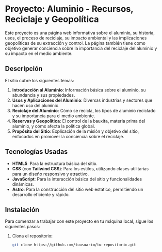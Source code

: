 # Proyecto: Aluminio - Recursos, Reciclaje y Geopolítica

Este proyecto es una página web informativa sobre el aluminio, su historia, usos, el proceso de reciclaje, su impacto ambiental y las implicaciones geopolíticas de su extracción y control. La página también tiene como objetivo generar conciencia sobre la importancia del reciclaje del aluminio y su impacto en el medio ambiente.

## Descripción

El sitio cubre los siguientes temas:

1. **Introducción al Aluminio**: Información básica sobre el aluminio, su abundancia y sus propiedades.
2. **Usos y Aplicaciones del Aluminio**: Diversas industrias y sectores que hacen uso del aluminio.
3. **Reciclaje del Aluminio**: Cómo se recicla, los tipos de aluminio reciclado y su importancia para el medio ambiente.
4. **Reservas y Geopolítica**: El control de la bauxita, materia prima del aluminio, y cómo afecta la política global.
5. **Propósito del Sitio**: Explicación de la misión y objetivo del sitio, enfocados en promover la conciencia sobre el reciclaje.

## Tecnologías Usadas

- **HTML5**: Para la estructura básica del sitio.
- **CSS** (con **Tailwind CSS**): Para los estilos, utilizando clases utilitarias para un diseño responsivo y atractivo.
- **JavaScript**: Para la interacción básica del sitio y funcionalidades dinámicas.
- **Astro**: Para la construcción del sitio web estático, permitiendo un desarrollo eficiente y rápido.

## Instalación

Para comenzar a trabajar con este proyecto en tu máquina local, sigue los siguientes pasos:

1. Clona el repositorio:
   ```bash
   git clone https://github.com/tuusuario/tu-repositorio.git
